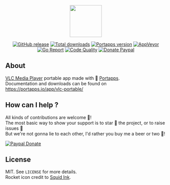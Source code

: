 <p align="center"><a href="https://portapps.io/app/vlc-portable/" target="_blank"><img width="100" src="https://github.com/portapps/vlc-portable/blob/master/res/papp.png"></a></p>

<p align="center">
  <a href="https://portapps.io/app/vlc-portable/#download"><img src="https://img.shields.io/github/release/portapps/vlc-portable.svg?style=flat-square" alt="GitHub release"></a>
  <a href="https://portapps.io/app/vlc-portable/#download"><img src="https://img.shields.io/github/downloads/portapps/vlc-portable/total.svg?style=flat-square" alt="Total downloads"></a>
  <a href="https://github.com/portapps/portapps"><img src="https://img.shields.io/badge/portapps-1.20.3-479fdb.svg?style=flat-square" alt="Portapps version"></a>
  <a href="https://ci.appveyor.com/project/portapps/vlc-portable"><img src="https://img.shields.io/appveyor/ci/portapps/vlc-portable.svg?style=flat-square" alt="AppVeyor"></a>
  <a href="https://goreportcard.com/report/github.com/portapps/vlc-portable"><img src="https://goreportcard.com/badge/github.com/portapps/vlc-portable?style=flat-square" alt="Go Report"></a>
  <a href="https://www.codacy.com/app/portapps/vlc-portable"><img src="https://img.shields.io/codacy/grade/10aa1a67c6154f7faab71fef032b4786.svg?style=flat-square" alt="Code Quality"></a>
  <a href="https://www.paypal.com/cgi-bin/webscr?cmd=_s-xclick&hosted_button_id=WQD7AQGPDEPSG"><img src="https://img.shields.io/badge/donate-paypal-7057ff.svg?style=flat-square" alt="Donate Paypal"></a>
</p>

## About

[VLC Media Player](https://www.videolan.org/vlc/) portable app made with 🚀 [Portapps](https://portapps.io).<br />
Documentation and downloads can be found on https://portapps.io/app/vlc-portable/

## How can I help ?

All kinds of contributions are welcome :raised_hands:!<br />
The most basic way to show your support is to star :star2: the project, or to raise issues :speech_balloon:<br />
But we're not gonna lie to each other, I'd rather you buy me a beer or two :beers:!

[![Paypal Donate](https://portapps.io/img/paypal-donate.png)](https://www.paypal.com/cgi-bin/webscr?cmd=_s-xclick&hosted_button_id=WQD7AQGPDEPSG)

## License

MIT. See `LICENSE` for more details.<br />
Rocket icon credit to [Squid Ink](http://thesquid.ink).
